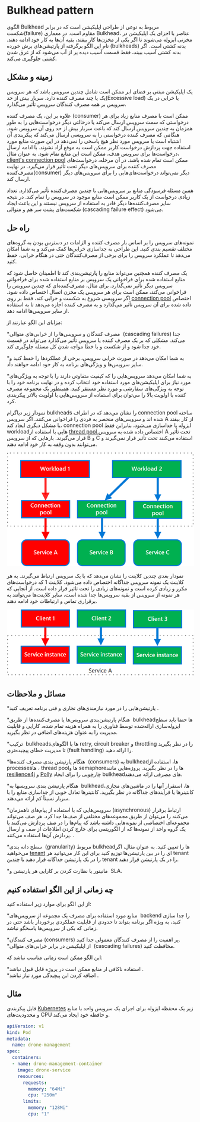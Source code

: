# ‏Bulkhead pattern

الگوی Bulkhead  مربوط به نوعی از طراحی اپلیکیشن است که در برابر شکست(failure) مقاوم است. در معماری Bulkhead، عناصر یا اجزای  یک اپلیکیشن در مخزنی ایزوله می‌شوند تا اگر یکی از مخزن‌ها کار بیفتد، بقیه آن‌ها به کار خود ادامه دهند. نام این الگو  برگرفته از پارتیشن‌های برش خورده (bulkheads) بدنه کشتی است. اگر بدنه کشتی آسیب ببیند، فقط قسمت آسیب دیده پر از آب می‌شود که از غرق شدن کشتی جلوگیری می‌کند.

## **زمینه و مشکل**


یک  اپلیکیشن مبتنی بر فضای ابر ممکن است شامل چندین سرویس باشد که هر سرویس یک یا چند مصرف کننده دارد. سربار بیش از حد(Excessive load) یا خرابی در یک سرویس بر همه مصرف کنندگان سرویس تأثیر می‌گذارد.  
  
علاوه بر این، یک مصرف کننده (consumer) ممکن است با مصرف منابع زیاد برای هر درخواستی که سمت سرویس ارسال می‌کند یا درحالتی دیگر درخواست‌هایی را به طور همزمان به چندین سرویس ارسال کند که باعث سربار بیش از حد روی آن سرویس شود. هنگامی که مصرف کننده درخواستی را به سرویسی ارسال می‌کند که پیکربندی آن اشتباه است یا سرویس مورد نظر هیچ پاسخی را نمی‌دهد در این صورت منابع مورد استفاده جهت پردازش درخواست کاربر ممکن است به موقع آزاد نشوند. با ادامه ارسال درخواست‌ها برای سرویس هدف، ممکن است این منابع تمام شود. به عنوان مثال،[ client's connection pool](https://en.wikipedia.org/wiki/Connection_pool) ممکن است تمام شده باشد. در آن مرحله، درخواست‌‌‌های مصرف کننده برای سرویس‌‌های دیگر تحت تأثیر قرار می‌گیرد. در نهایت مصرف‌کننده(consumer) دیگر نمی‌تواند درخواست‌‌‌های‌‌هایی را برای سرویس‌‌های دیگر ارسال کند.

همین مسئله فرسودگی منابع بر سرویس‌‌هایی با چندین مصرف‌کننده تأثیر می‌گذارد. تعداد زیادی درخواست از یک کاربر ممکن است منابع موجود در سرویس را تمام کند. در نتیجه سایر مصرف‌کننده‌ها دیگر قادر به استفاده از سرویس نیستند و این باعث ایجاد  شکست‌‌های پشت سر هم و متوالی (cascading failure effect) می‌شود.

## راه حل

نمونه‌‌های سرویس را بر اساس بار مصرف کننده و الزامات در دسترس بودن به گروه‌‌های مختلف تقسیم بندی کنید. این طراحی به جداسازی خرابی‌ها کمک می‌کند و به شما امکان می‌دهد تا عملکرد سرویس را برای برخی از مصرف‌کنندگان حتی در هنگام خرابی، حفظ کنید.

یک مصرف کننده همچنین می‌تواند منابع را پارتیشن‌بندی کند تا اطمینان حاصل شود که منابع استفاده شده برای فراخوانی یک سرویس بر منابع استفاده شده برای فراخوانی سرویس دیگر تأثیر نمی‌گذارد. برای مثال، مصرف‌کننده‌ای که چندین سرویس را فراخوانی می‌کند، ممکن است برای هر سرویس یک مخزن اتصال اختصاص داده شود. اگر سرویسی شروع به شکست و خرابی کند، فقط بر روی [connection pool](https://en.wikipedia.org/wiki/Connection_pool) اختصاص داده شده برای آن سرویس تأثیر می‌گذارد و به مصرف کننده اجازه می‌دهد تا به استفاده از سایر سرویس‌ها ادامه دهد.

مزایای این الگو عبارتند از:

*‏ مصرف کنندگان و سرویس‌ها را از خرابی‌‌های متوالی (cascading failures) جدا می‌کند. مشکلی که بر یک مصرف کننده یا سرویس تأثیر می‌گذارد می‌تواند در قسمت خود جدا شود و از شکست و با خطا مواجه شدن کل مسئله جلوگیری کند.  

*‏ به شما امکان می‌دهد در صورت خرابی سرویس، برخی از عملکردها را حفظ کنید و سایر سرویس‌ها و ویژگی‌های برنامه به کار خود ادامه خواهند داد.  

*‏ به شما امکان می‌دهد سرویس‌‌هایی را که کیفیت متفاوتی دارند را با توجه به ویژگی‌‌های مورد نیاز  برای اپلیکیشن‌‌های مورد استفاده خود انتخاب کرده و در نهایت برنامه خود را با توجه به ویژگی‌های سفارشی و مورد نظر مستقر کنید. همینطور یک مجموعه مصرف کننده با اولویت بالا را می‌توان برای استفاده از سرویس‌‌هایی با اولویت بالاتر پیکربندی کرد.

نمودار زیر دیاگرام bulkheads را نشان می‌دهد که در اطراف connection pool ساخته شده اند و سرویس‌‌های منحصر به فردی را فراخوانی می‌کنند. اگر سرویس A از کار بیفتد یا مشکل دیگری ایجاد کند، connection pool ایزوله یا جداسازی می‌شود، بنابراین فقط workload‌هایی با استفاده از [thread pool ]( https://en.wikipedia.org/wiki/Thread_pool) اختصاص داده شده به سرویس A تحت تأثیر قرار می‌گیرند. بار‌هایی که از سرویس B و C استفاده می‌کنند تحت تأثیر قرار نمی‌گیرند و می‌توانند بدون وقفه به کار خود ادامه دهند.

![bulkhead-1](../assets/other/bulkhead-1.png)

نمودار بعدی چندین کلاینت را نشان می‌دهد که با یک سرویس ارتباط می‌گیرند. به هر کلاینت یک نمونه سرویس جداگانه اختصاص داده می‌شود. کلاینت 1 که درخواست‌‌‌های مکرر و زیادی کرده است و نمونه‌‌های زیادی  را تحت تاثیر قرار داده است. از آنجایی که هر نمونه از سرویس از بقیه سرویس‌ها جدا شده است، سایر کلاینت‌ها می‌توانند به برقراری تماس و ارتباطات خود ادامه دهند.

![bulkhead-2](../assets/other/bulkhead-2.png)

## مسائل و ملاحظات


*‏  پارتیشن‌‌هایی را در مورد نیازمندی‌‌های تجاری و فنی برنامه تعریف کنید.

*‏ هنگام پارتیشن‌بندی سرویس‌ها یا مصرف‌کننده‌ها از طریق  bulkheadها حتما باید سطح ایزوله‌سازی ارائه‌شده توسط فناوری را به همراه هزینه تمام شده، کارایی و قابلیت مدیریت را به عنوان هزینه‌‌های اضافی در نظر بگیرید.

*‏ ترکیب bulkheadsها با الگو‌های retry, circuit breaker  و throttling را در نظر بگیرید تا مدیریت خطای پیچیده‌تری (fault handling) را ارائه دهید.

*‏ هنگام پارتیشن بندی مصرف کننده‌ها (consumers) به bulkheadها، استفاده از processesها ، thread poolها و semaphoreها را در نظر بگیرید. پروژه‌هایی مانند [resilience4j](https://github.com/resilience4j/resilience4j) و [Polly](https://github.com/App-vNext/Polly) چارچوبی را برای ایجاد bulkhead‌های مصرفی ارائه می‌دهند.

*‏ هنگام پارتیشن بندی سرویسها به bulkheadها، استقرار آنها را در ماشین‌های مجازی، کانتینرها یا فرآیند‌های جداگانه در نظر بگیرید. کانتینرها تعادل خوبی از جداسازی منابع را با سربار نسبتاً کم ارائه می‌دهند.

*‏ سرویس‌هایی که با استفاده از پیام‌های ناهمزمان(asynchronous) ارتباط برقرار می‌کنند را می‌توان از طریق مجموعه‌های مختلفی از  صف‌ها جدا کرد. هر صف می‌تواند مجموعه‌ای اختصاصی از نمونه‌‌هایی داشته باشد که پیام‌ها را در صف پردازش می‌کنند یا  یک گروه واحد از نمونه‌ها که از الگوریتمی برای خارج کردن اطلاعات از صف و ارسال پردازش آن‌ها استفاده می‌کنند. .  

*‏ سطح دانه بندی (granularity) مربوط bulkheadها را تعیین کنید. به عنوان مثال، اگر می‌خواهید [tenant](https://en.wikipedia.org/wiki/Multitenancy) ‌ای را در بین پارتیشن‌ها توزیع کنید برای این کار  می‌توانید هر tenant را در یک پارتیشن جداگانه قرار دهید یا چندین tenant را در یک پارتیشن قرار دهید.  

*‏ مانیتور یا نظارت کردن بر کارایی هر پارتیشن و SLA.

## چه زمانی از این الگو استفاده کنیم

از این الگو برای موارد زیر استفاده کنید:

*‏ منابع مورد استفاده برای مصرف یک مجموعه از سرویس‌‌های backend را جدا سازی کنید، به ویژه اگر برنامه بتواند تا حدودی از قابلیت عملکردی برخوردار باشد حتی در زمانی که یکی از سرویس‌ها پاسخگو نباشد.

*‏ مصرف کنندگان(consumers) پر اهمیت را از مصرف کنندگان معمولی جدا کنید.  
*‏ از اپلیکیشن در برابر خرابی‌های متوالی (cascading failures) محافظت کنید.

این الگو ممکن است زمانی مناسب نباشد که:

*‏ استفاده ناکافی ار منابع ممکن است در پروژه قابل قبول نباشد.  
*‏ اضافه کردن این پیچیدگی مورد نیاز نباشد.

## مثال

فایل پیکربندی [Kubernetes](https://en.wikipedia.org/wiki/Kubernetes) زیر یک محفظه ایزوله برای اجرای یک سرویس واحد با منابع و محدودیت‌های CPU و حافظه خود ایجاد می‌کند.

```yml
apiVersion: v1
kind: Pod
metadata:
  name: drone-management
spec:
  containers:
  - name: drone-management-container
    image: drone-service
    resources:
      requests:
        memory: "64Mi"
        cpu: "250m"
      limits:
        memory: "128Mi"
        cpu: "1"
```


